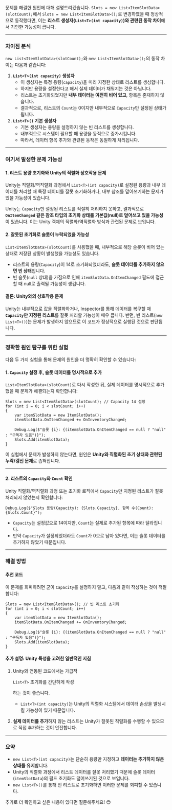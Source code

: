 문제를 해결한 원인에 대해 설명드리겠습니다. `Slots = new List<ItemSlotData>(slotCount);`에서 `Slots = new List<ItemSlotData>();`로 변경하였을 때 정상적으로 동작했다면, 이는 **리스트 생성자(`List<T>(int capacity)`)와 관련된 동작 차이**에서 기인한 가능성이 큽니다.

------

### **차이점 분석**

`new List<ItemSlotData>(slotCount);`와 `new List<ItemSlotData>();`의 동작 차이는 다음과 같습니다:

1. **`List<T>(int capacity)` 생성자**
   - 이 생성자는 특정 용량(`capacity`)을 미리 지정한 상태로 리스트를 생성합니다.
   - 하지만 용량을 설정한다고 해서 실제 데이터가 채워지는 것은 아닙니다.
   - 리스트는 초기화되었지만 **내부 데이터는 여전히 비어 있고**, 항목은 존재하지 않습니다.
   - 결과적으로, 리스트의 `Count`는 0이지만 내부적으로 `Capacity`만 설정된 상태가 됩니다.
2. **`List<T>()` 기본 생성자**
   - 기본 생성자는 용량을 설정하지 않는 빈 리스트를 생성합니다.
   - 내부적으로 시스템이 필요할 때 용량을 동적으로 증가시킵니다.
   - 따라서, 데이터 항목 추가와 관련된 동작은 동일하게 처리됩니다.

------

### **여기서 발생한 문제 가능성**

#### 1. 리스트 용량 초기화와 Unity의 직렬화 상호작용 문제

Unity는 직렬화/역직렬화 과정에서 `List<T>(int capacity)`로 설정된 용량과 내부 데이터를 처리할 때 특정 데이터를 잘못 초기화하거나, 내부 참조를 덮어쓰기하는 문제가 있을 가능성이 있습니다.

Unity는 `Capacity`만 설정된 리스트를 적절히 처리하지 못하고, 결과적으로 **`OnItemChanged` 같은 참조 타입의 초기화 상태를 기본값(null)로 덮어쓰고 있을 가능성**이 있습니다.
 이는 Unity 객체의 직렬화/역직렬화 방식과 관련된 문제로 보입니다.

#### 2. 잘못된 초기화로 슬롯이 누락되었을 가능성

`List<ItemSlotData>(slotCount)`를 사용했을 때, 내부적으로 해당 슬롯이 비어 있는 상태로 저장된 상황이 발생했을 가능성도 있습니다.

- 리스트의 용량(`Capacity`)이 14로 초기화되었더라도, **슬롯 데이터를 추가하지 않으면 빈 상태**입니다.
- 빈 슬롯(`null` 상태)을 가짐으로 인해 `itemSlotData.OnItemChanged` 필드에 접근할 때 null로 출력될 가능성이 생깁니다.

#### **결론:** Unity와의 상호작용 문제

Unity는 내부적으로 값을 직렬화하거나, Inspector를 통해 데이터를 복구할 때 **`Capacity`만 지정된 리스트**를 잘못 처리할 가능성이 매우 큽니다. 반면, 빈 리스트(`new List<T>()`)는 문제가 발생하지 않으므로 이 코드가 정상적으로 실행된 것으로 판단됩니다.

------

### **정확한 원인 탐구를 위한 실험**

다음 두 가지 실험을 통해 문제의 원인을 더 명확히 확인할 수 있습니다:

#### 1. `Capacity` 설정 후, 슬롯 데이터를 명시적으로 추가

`List<ItemSlotData>(slotCount)`로 다시 작성한 뒤, 실제 데이터를 명시적으로 추가했을 때 문제가 해결되는지 확인합니다:

```
Slots = new List<ItemSlotData>(slotCount); // Capacity 14 설정
for (int i = 0; i < slotCount; i++)
{
    var itemSlotData = new ItemSlotData();
    itemSlotData.OnItemChanged += OnInventoryChanged;

    Debug.Log($"슬롯 {i}: {(itemSlotData.OnItemChanged == null ? "null" : "구독자 있음")}");
    Slots.Add(itemSlotData);
}
```

이 실험에서 문제가 발생하지 않는다면, 원인은 **Unity와 직렬화된 초기 상태와 관련된 누락/갱신 문제**로 좁혀집니다.

------

#### 2. 리스트의 `Capacity`와 `Count` 확인

Unity 직렬화/역직렬화 과정 또는 초기화 로직에서 `Capacity`만 지정된 리스트가 잘못 처리되지 않았는지 확인합니다:

```
Debug.Log($"Slots 용량(Capacity): {Slots.Capacity}, 항목 수(Count): {Slots.Count}");
```

- `Capacity`는 설정값으로 14이지만, `Count`는 실제로 추가된 항목에 따라 달라집니다.
- 만약 `Capacity`가 설정되었더라도 `Count`가 0으로 남아 있다면, 이는 슬롯 데이터를 추가하지 않았기 때문입니다.

------

### **해결 방법**

#### 추천 코드

이 문제를 회피하려면 굳이 `Capacity`를 설정하지 말고, 다음과 같이 작성하는 것이 적절합니다:

```
Slots = new List<ItemSlotData>(); // 빈 리스트 초기화
for (int i = 0; i < slotCount; i++)
{
    var itemSlotData = new ItemSlotData();
    itemSlotData.OnItemChanged += OnInventoryChanged;

    Debug.Log($"슬롯 {i}: {(itemSlotData.OnItemChanged == null ? "null" : "구독자 있음")}");
    Slots.Add(itemSlotData);
}
```

#### 추가 설명: Unity 특성을 고려한 일반적인 지침

1. Unity와 연동된 코드에서는 가급적 

   `List<T>` 초기화를 간단하게 작성

   하는 것이 좋습니다.

   - `List<T>(int capacity)`는 Unity의 직렬화 시스템에서 데이터 손상을 발생시킬 가능성이 있기 때문입니다.

2. **실제 데이터를 추가**하지 않는 리스트는 Unity가 잘못된 직렬화를 수행할 수 있으므로 직접 추가하는 것이 안전합니다.

------

### 요약

- `new List<T>(int capacity)`는 단순히 용량만 지정하고 **데이터는 추가하지 않은 상태를 유지**합니다.
- Unity의 직렬화 과정에서 리스트 데이터를 잘못 처리했기 때문에 슬롯 데이터(`itemSlotData`)의 필드 초기화도 덮어쓰기된 것으로 보입니다.
- `new List<T>()`를 통해 빈 리스트로 초기화하면 이러한 문제를 회피할 수 있습니다.

추가로 더 확인하고 싶은 내용이 있다면 질문해주세요! 😊